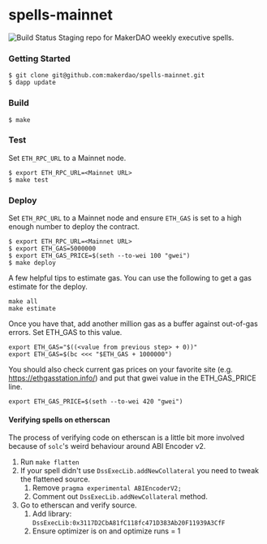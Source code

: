 # spells-mainnet
![Build Status](https://github.com/makerdao/spells-mainnet/actions/workflows/.github/workflows/tests.yaml/badge.svg?branch=master)
Staging repo for MakerDAO weekly executive spells.


### Getting Started

```
$ git clone git@github.com:makerdao/spells-mainnet.git
$ dapp update
```

### Build

```
$ make
```

### Test

Set `ETH_RPC_URL` to a Mainnet node.

```
$ export ETH_RPC_URL=<Mainnet URL>
$ make test
```

### Deploy

Set `ETH_RPC_URL` to a Mainnet node and ensure `ETH_GAS` is set to a high enough number to deploy the contract.

```
$ export ETH_RPC_URL=<Mainnet URL>
$ export ETH_GAS=5000000
$ export ETH_GAS_PRICE=$(seth --to-wei 100 "gwei")
$ make deploy
```

A few helpful tips to estimate gas.  You can use the following to get a
gas estimate for the deploy.

```
make all
make estimate
```

Once you have that, add another million gas as a buffer against
out-of-gas errors.  Set ETH_GAS to this value.

```
export ETH_GAS="$((<value from previous step> + 0))"
export ETH_GAS=$(bc <<< "$ETH_GAS + 1000000")
```

You should also check current gas prices on your favorite site
(e.g. https://ethgasstation.info/) and put that gwei value in the
ETH_GAS_PRICE line.

```
export ETH_GAS_PRICE=$(seth --to-wei 420 "gwei")
```

#### Verifying spells on etherscan

The process of verifying code on etherscan is a little bit more involved because of `solc`'s weird behaviour around ABI Encoder v2.

1. Run `make flatten`
2. If your spell didn't use `DssExecLib.addNewCollateral` you need to tweak the flattened source.
   1. Remove `pragma experimental ABIEncoderV2;`
   2. Comment out `DssExecLib.addNewCollateral` method.
3. Go to etherscan and verify source.
   1. Add library: `DssExecLib:0x3117D2CbA81fC118fc471D383Ab20F11939A3CfF`
   2. Ensure optimizer is on and optimize runs = 1
